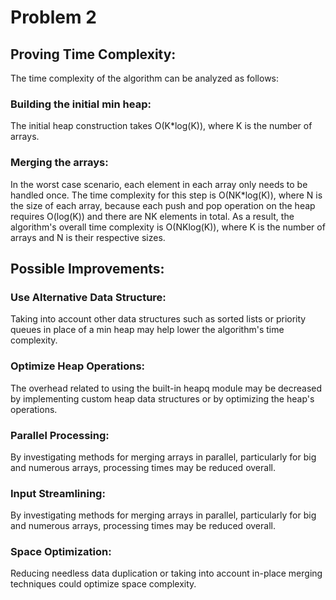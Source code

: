 # Problem 2
## Proving Time Complexity: 
The time complexity of the algorithm can be analyzed as follows: 
### Building the initial min heap: 
The initial heap construction takes O(K*log(K)), where K is the number of arrays.
### Merging the arrays: 
In the worst case scenario, each element in each array only needs to be handled once. The time complexity for this step is O(NK*log(K)), where N is the size of each array, because each push and pop operation on the heap requires O(log(K)) and there are NK elements in total. As a result, the algorithm's overall time complexity is O(NKlog(K)), where K is the number of arrays and N is their respective sizes.
## Possible Improvements: 
### Use Alternative Data Structure: 
Taking into account other data structures such as sorted lists or priority queues in place of a min heap may help lower the algorithm's time complexity.
### Optimize Heap Operations: 
The overhead related to using the built-in heapq module may be decreased by implementing custom heap data structures or by optimizing the heap's operations.
### Parallel Processing: 
By investigating methods for merging arrays in parallel, particularly for big and numerous arrays, processing times may be reduced overall.
### Input Streamlining: 
By investigating methods for merging arrays in parallel, particularly for big and numerous arrays, processing times may be reduced overall.
### Space Optimization: 
Reducing needless data duplication or taking into account in-place merging techniques could optimize space complexity.
